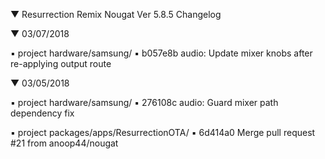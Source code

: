 
 ▼ Resurrection Remix Nougat Ver 5.8.5 Changelog


 ▼ 03/07/2018


 ▪ project hardware/samsung/
 ▪ b057e8b audio: Update mixer knobs after re-applying output route

 ▼ 03/05/2018


 ▪ project hardware/samsung/
 ▪ 276108c audio: Guard mixer path dependency fix

 ▪ project packages/apps/ResurrectionOTA/
 ▪ 6d414a0 Merge pull request #21 from anoop44/nougat

